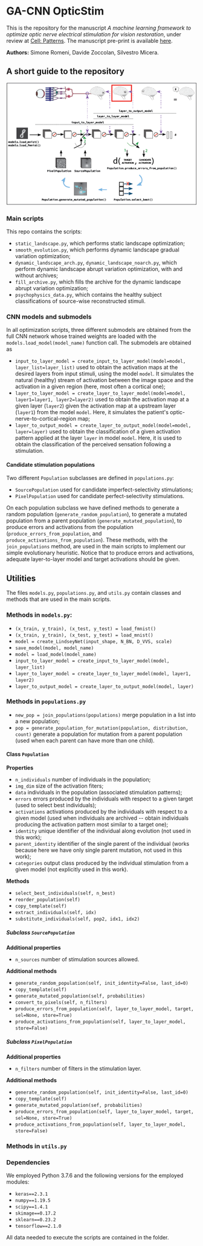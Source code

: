 # GA-CNN OpticStim
This is the repository for the manuscript *A machine learning framework to optimize optic nerve electrical stimulation for vision restoration*, under review at [Cell: Patterns](https://www.cell.com/patterns/home). The manuscript pre-print is available [here](https://papers.ssrn.com/sol3/papers.cfm?abstract_id=3787903).

**Authors:** Simone Romeni, Davide Zoccolan, Silvestro Micera.

## A short guide to the repository

![Workflow](readme.png)

### Main scripts
This repo contains the scripts:
* `static_landscape.py`, which performs static landscape optimization;
* `smooth_evolution.py`, which performs dynamic landscape gradual variation optimization;
* `dynamic_landscape_arch.py`, `dynamic_landscape_noarch.py`, which perform dynamic landscape abrupt variation optimization, with and without archives;
* `fill_archive.py`, which fills the archive for the dynamic landscape abrupt variation optimization;
* `psychophysics_data.py`, which contains the healthy subject classifications of source-wise reconstructed stimuli.

### CNN models and submodels
In all optimization scripts, three different submodels are obtained from the full CNN network whose trained weights are loaded with the `models.load_model(model_name)` function call. The submodels are obtained as
* `input_to_layer_model = create_input_to_layer_model(model=model, layer_list=layer_list)` used to obtain the activation maps at the desired layers from input stimuli, using the model `model`. It simulates the natural (healthy) stream of activation between the image space and the activation in a given region (here, most often a cortical one);
* `layer_to_layer_model = create_layer_to_layer_model(model=model, layer1=layer1, layer2=layer2)` used to obtain the activation map at a given layer (`layer2`) given the activation map at a upstream layer (`layer1`) from the model `model`. Here, it simulates the patient's optic-nerve-to-cortical-region map;
* `layer_to_output_model = create_layer_to_output_model(model=model, layer=layer)` used to obtain the classification of a given activation pattern applied at the layer `layer` in model `model`. Here, it is used to obtain the classification of the perceived sensation following a stimulation.

#### Candidate stimulation populations
Two different `Population` subclasses are defined in `populations.py`:
* `SourcePopulation` used for candidate imperfect-selectivity stimulations;
* `PixelPopulation` used for candidate perfect-selectivity stimulations.

On each population subclass we have defined methods to generate a random population (`generate_random_population`), to generate a mutated population from a parent population (`generate_mutated_population`), to produce errors and activations from the population (`produce_errors_from_population`, and `produce_activations_from_population`). These methods, with the `join_populations` method, are used in the main scripts to implement our simple evolutionary heuristic. Notice that to produce errors and activations, adequate layer-to-layer model and target activations should be given.

## Utilities
The files `models.py`, `populations.py`, and `utils.py` contain classes and methods that are used in the main scripts.

### Methods in `models.py`:
* `(x_train, y_train), (x_test, y_test) = load_fmnist()`
* `(x_train, y_train), (x_test, y_test) = load_mnist()`
* `model = create_LindseyNet(input_shape, N_BN, D_VVS, scale)`
* `save_model(model, model_name)`
* `model = load_model(model_name)`
* `input_to_layer_model = create_input_to_layer_model(model, layer_list)`
* `layer_to_layer_model = create_layer_to_layer_model(model, layer1, layer2)`
* `layer_to_output_model = create_layer_to_output_model(model, layer)`

### Methods in `populations.py`
* `new_pop = join_populations(populations)` merge population in a list into a new population;
* `pop = generate_population_for_mutation(population, distribution, count)` generate a population for mutation from a parent population (used when each parent can have more than one child).

#### Class `Population`
**Properties**
* `n_individuals` number of individuals in the population;
* `img_dim` size of the activation fiters;
* `data` individuals in the population (associated stimulation patterns);
* `errors` errors produced by the individuals with respect to a given target (used to select best individuals);
* `activations` activations produced by the individuals with respect to a given model (used when individuals are archived -- obtain individuals producing the activation pattern most similar to a target one);
* `identity` unique identifier of the individual along evolution (not used in this work);
* `parent_identity` identifier of the single parent of the individual (works because here we have only single parent mutation, not used in this work);
* `categories` output class produced by the individual stimulation from a given model (not explicitly used in this work).

**Methods**
* `select_best_individuals(self, n_best)`
* `reorder_population(self)`
* `copy_template(self)`
* `extract_individuals(self, idx)`
* `substitute_individuals(self, pop2, idx1, idx2)`


##### Subclass `SourcePopulation`
**Additional properties**
* `n_sources` number of stimulation sources allowed.

**Additional methods**
* `generate_random_population(self, init_identity=False, last_id=0)`
* `copy_template(self)`
* `generate_mutated_population(self, probabilities)`
* `convert_to_pixels(self, n_filters)`
* `produce_errors_from_population(self, layer_to_layer_model, target, sel=None, store=True)`
* `produce_activations_from_population(self, layer_to_layer_model, store=False)`

##### Subclass `PixelPopulation`
**Additional properties**
* `n_filters` number of filters in the stimulation layer.

**Additional methods**
* `generate_random_population(self, init_identity=False, last_id=0)`
* `copy_template(self)`
* `generate_mutated_population(sef, probabilities)`
* `produce_errors_from_population(self, layer_to_layer_model, target, sel=None, store=True)`
* `produce_activations_from_population(self, layer_to_layer_model, store=False)`

### Methods in `utils.py`


### Dependencies
We employed Python 3.7.6 and the following versions for the employed modules:
* <code>keras\==2.3.1</code>
* <code>numpy\==1.19.5</code>
* <code>scipy\==1.4.1</code>
* <code>skimage\==0.17.2</code>
* <code>sklearn\==0.23.2</code>
* <code>tensorflow\==2.1.0</code>


All data needed to execute the scripts are contained in the folder.
